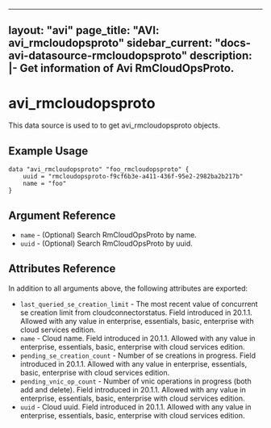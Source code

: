 <!--
    Copyright 2021 VMware, Inc.
    SPDX-License-Identifier: Mozilla Public License 2.0
-->
---
layout: "avi"
page_title: "AVI: avi_rmcloudopsproto"
sidebar_current: "docs-avi-datasource-rmcloudopsproto"
description: |-
  Get information of Avi RmCloudOpsProto.
---

# avi_rmcloudopsproto

This data source is used to to get avi_rmcloudopsproto objects.

## Example Usage

```hcl
data "avi_rmcloudopsproto" "foo_rmcloudopsproto" {
    uuid = "rmcloudopsproto-f9cf6b3e-a411-436f-95e2-2982ba2b217b"
    name = "foo"
}
```

## Argument Reference

* `name` - (Optional) Search RmCloudOpsProto by name.
* `uuid` - (Optional) Search RmCloudOpsProto by uuid.

## Attributes Reference

In addition to all arguments above, the following attributes are exported:

* `last_queried_se_creation_limit` - The most recent value of concurrent se creation limit from cloudconnectorstatus. Field introduced in 20.1.1. Allowed with any value in enterprise, essentials, basic, enterprise with cloud services edition.
* `name` - Cloud name. Field introduced in 20.1.1. Allowed with any value in enterprise, essentials, basic, enterprise with cloud services edition.
* `pending_se_creation_count` - Number of se creations in progress. Field introduced in 20.1.1. Allowed with any value in enterprise, essentials, basic, enterprise with cloud services edition.
* `pending_vnic_op_count` - Number of vnic operations in progress (both add and delete). Field introduced in 20.1.1. Allowed with any value in enterprise, essentials, basic, enterprise with cloud services edition.
* `uuid` - Cloud uuid. Field introduced in 20.1.1. Allowed with any value in enterprise, essentials, basic, enterprise with cloud services edition.


